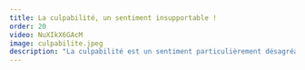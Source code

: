 ```yaml
---
title: La culpabilité, un sentiment insupportable !
order: 20
video: NuXIkX6GAcM
image: culpabilite.jpeg
description: "La culpabilité est un sentiment particulièrement désagréable. Nous la subissons souvent et parfois nous cherchons à la combattre. Mais pourquoi est-ce que ce sentiment existe ? Quelle est la meilleur façon d'y faire face ?"
---
```

